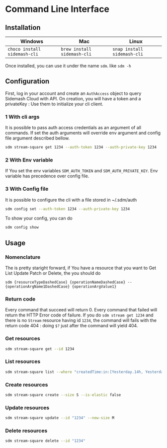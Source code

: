 # Command Line Interface

## Installation
Windows | Mac | Linux
--- | --- | ---
```choco install sidemash-cli``` | ```brew install sidemash-cli``` | ```snap install sidemash-cli```


Once installed, you can use it under the name `sdm`.  like ```sdm -h```

## Configuration
First, log in your account and create an `AuthAccess` object to query Sidemash Cloud with API. On creation, you will have a token and a privateKey : Use them to initialize your cli client.
### 1 With cli args
It is possible to pass auth access credentials as an argument of all commands. If set the auth arguments will override env argument and config file argument described bellow.
```bash 
sdm stream-square get 1234 --auth-token 1234 --auth-private-key 1234
```
### 2 With Env variable 
If You set the env variables ```SDM_AUTH_TOKEN``` and ```SDM_AUTH_PRIVATE_KEY```. Env variable has precedence over config file.

### 3 With Config file
It is possible to configure the cli with a file stored in ~/.sdm/auth
```bash 
sdm config set --auth-token 1234 --auth-private-key 1234
```
To show your config, you can do 
```bash 
sdm config show
```

## Usage 
### Nomenclature 
The is pretty staright forward, if You have a resource that you want to Get List Update Patch or Delete, the you should  do 
 ```
sdm {resourceTypeDashedCase} {operationNameDashedCase} --{operationArgName1DashedCase} {operationArgValue1}
```

### Return code
Every command that succeed will return 0. Every command that failed will return the HTTP Error code of failure.  If you do 
```sdm stream get 1234``` and there is no `Stream` resource having id `1234`, the command will fails with the return code 404 : doing ```$?``` just after the command will yield 404. 

### Get resources
```bash
sdm stream-square get --id 1234
```

### List resources
```bash 
sdm stream-square list --where "createdTime:in:[Yesterday.14h, Yesterday.15h["
```

### Create resources
```bash
sdm stream-square create --size S --is-elastic false
```

### Update resources
```bash 
sdm stream-square update --id "1234" --new-size M
```

### Delete resources 
```bash 
sdm stream-square delete --id "1234"
```
